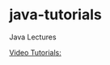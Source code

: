 # java-tutorials
Java Lectures

[Video Tutorials:](https://www.youtube.com/playlist?list=PLgkvQA5zy_iG_3PS0kSohWkmXE3Yxsqmi)
